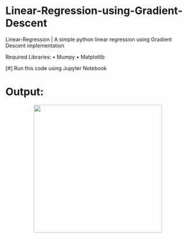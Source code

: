 # Linear-Regression-using-Gradient-Descent
Linear-Regression | A simple python linear regression using Gradient Descent implementation

Required Libraries:
 • Mumpy
 • Matplotlib
 
 [#] Run this code using Jupyter Notebook
 
 
 # Output:
 <p align="center">
  <img src="https://i.imgur.com/6Z7hKVP.png" width="350"/>
</p>

 
 
